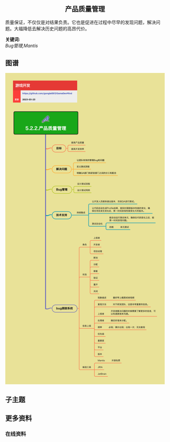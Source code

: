 <h2 align="center">产品质量管理</h2>
<p>
质量保证，不仅仅是对结果负责。它也是促进在过程中尽早的发现问题，解决问题。大福降低去解决历史问题的高昂代价。
</p>

**关键词:**<br/>
*Bug管理,Mantis*

## 图谱
![图片加载中...](../../exports/5.2.2.产品质量管理.png?raw=true)

## 子主题

## 更多资料
### 在线资料
